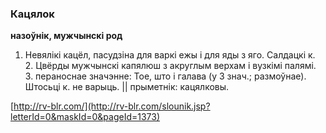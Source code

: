 ### Кацялок
**назоўнік, мужчынскі род**

1. Невялікі кацёл, пасудзіна для варкі ежы і для яды з яго. Салдацкі к. 2. Цвёрды мужчынскі капялюш з акруглым верхам і вузкімі палямі. 3. пераноснае значэнне: Тое, што і галава (у 3 знач.; размоўнае). Штосьці к. не варыць. || прыметнік: кацялковы.

<a rel="author">[http://rv-blr.com/](http://rv-blr.com/slounik.jsp?letterId=0&maskId=0&pageId=1373)</a>

